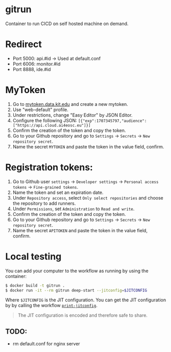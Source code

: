 # gitrun

Container to run CICD on self hosted machine on demand.

# Redirect

- Port 5000: api.#id -> Used at default.conf
- Port 6006: monitor.#id
- Port 8888, ide.#id

# MyToken

1. Go to [mytoken.data.kit.edu](https://mytoken.data.kit.edu/home) and create a new mytoken.
2. Use "web-default" profile.
3. Under restrictions, change "Easy Editor" by JSON Editor.
4. Configure the following JSON: `[{"exp":1707345797,"audience":["https://api.cloud.ai4eosc.eu"]}]`
5. Confirm the creation of the token and copy the token.
6. Go to your Github repository and go to `Settings` -> `Secrets` -> `New repository secret`.
7. Name the secret `MYTOKEN` and paste the token in the value field, confirm.

# Registration tokens:

1. Go to Github user `settings` -> `Developer settings` -> `Personal access tokens` -> `Fine-grained tokens`.
2. Name the token and set an expiration date.
3. Under `Repository access`, select `Only select repositories` and choose the repository to add runners.
4. Under `Permissions`, set `Administration` to `Read and write`.
5. Confirm the creation of the token and copy the token.
6. Go to your Github repository and go to `Settings` -> `Secrets` -> `New repository secret`.
7. Name the secret `APITOKEN` and paste the token in the value field, confirm.

# Local testing

You can add your computer to the workflow as running by using the container:

```bash
$ docker build -t gitrun .
$ docker run -it --rm gitrun deep-start --jitconfig=$JITCONFIG
```

Where `$JITCONFIG` is the JIT configuration. You can get the JIT configuration by
by calling the workflow [`print-jitconfig`](.github/workflows/print-jitconfig.yml).

> The JIT configuration is encoded and therefore safe to share.

## TODO:

- rm default.conf for nginx server
